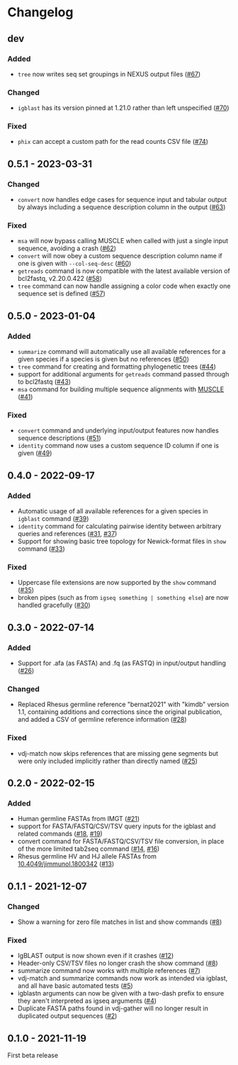 # Changelog

## dev

### Added

 * `tree` now writes seq set groupings in NEXUS output files ([#67])

### Changed

 * `igblast` has its version pinned at 1.21.0 rather than left unspecified
   ([#70])

### Fixed

 * `phix` can accept a custom path for the read counts CSV file ([#74])

[#74]: https://github.com/ShawHahnLab/igseq/pull/74
[#70]: https://github.com/ShawHahnLab/igseq/pull/70
[#67]: https://github.com/ShawHahnLab/igseq/pull/67

## 0.5.1 - 2023-03-31

### Changed

 * `convert` now handles edge cases for sequence input and tabular output by
   always including a sequence description column in the output ([#63])

### Fixed

 * `msa` will now bypass calling MUSCLE when called with just a single input
   sequence, avoiding a crash ([#62])
 * `convert` will now obey a custom sequence description column name if one is
   given with `--col-seq-desc` ([#60])
 * `getreads` command is now compatible with the latest available version of
   bcl2fastq, v2.20.0.422 ([#58])
 * `tree` command can now handle assigning a color code when exactly one
   sequence set is defined ([#57])

[#63]: https://github.com/ShawHahnLab/igseq/pull/63
[#62]: https://github.com/ShawHahnLab/igseq/pull/62
[#60]: https://github.com/ShawHahnLab/igseq/pull/60
[#58]: https://github.com/ShawHahnLab/igseq/pull/58
[#57]: https://github.com/ShawHahnLab/igseq/pull/57

## 0.5.0 - 2023-01-04

### Added

 * `summarize` command will automatically use all available references for a
   given species if a species is given but no references ([#50])
 * `tree` command for creating and formatting phylogenetic trees ([#44])
 * support for additional arguments for `getreads` command passed through to
   bcl2fastq ([#43])
 * `msa` command for building multiple sequence alignments with
   [MUSCLE](https://drive5.com/muscle5/) ([#41])

### Fixed

 * `convert` command and underlying input/output features now handles sequence
   descriptions ([#51])
 * `identity` command now uses a custom sequence ID column if one is given
   ([#49])

[#51]: https://github.com/ShawHahnLab/igseq/pull/51
[#50]: https://github.com/ShawHahnLab/igseq/pull/50
[#49]: https://github.com/ShawHahnLab/igseq/pull/49
[#44]: https://github.com/ShawHahnLab/igseq/pull/44
[#43]: https://github.com/ShawHahnLab/igseq/pull/43
[#41]: https://github.com/ShawHahnLab/igseq/pull/41

## 0.4.0 - 2022-09-17

### Added

 * Automatic usage of all available references for a given species in `igblast`
   command ([#39])
 * `identity` command for calculating pairwise identity between arbitrary
   queries and references ([#31], [#37])
 * Support for showing basic tree topology for Newick-format files in `show`
   command ([#33])

### Fixed

 * Uppercase file extensions are now supported by the `show` command ([#35])
 * broken pipes (such as from `igseq something | something else`) are now
   handled gracefully ([#30])

[#39]: https://github.com/ShawHahnLab/igseq/pull/39
[#37]: https://github.com/ShawHahnLab/igseq/pull/37
[#35]: https://github.com/ShawHahnLab/igseq/pull/35
[#33]: https://github.com/ShawHahnLab/igseq/pull/33
[#31]: https://github.com/ShawHahnLab/igseq/pull/31
[#30]: https://github.com/ShawHahnLab/igseq/pull/30

## 0.3.0 - 2022-07-14

### Added

 * Support for .afa (as FASTA) and .fq (as FASTQ) in input/output handling
   ([#26])

### Changed

 * Replaced Rhesus germline reference "bernat2021" with "kimdb" version 1.1,
   containing additions and corrections since the original publication, and
   added a CSV of germline reference information ([#28])

### Fixed

 * vdj-match now skips references that are missing gene segments but were only
   included implicitly rather than directly named ([#25])

[#28]: https://github.com/ShawHahnLab/igseq/pull/28
[#26]: https://github.com/ShawHahnLab/igseq/pull/26
[#25]: https://github.com/ShawHahnLab/igseq/pull/25

## 0.2.0 - 2022-02-15

### Added

 * Human germline FASTAs from IMGT ([#21])
 * support for FASTA/FASTQ/CSV/TSV query inputs for the igblast and related
   commands ([#18], [#19])
 * convert command for FASTA/FASTQ/CSV/TSV file conversion, in place of the
   more limited tab2seq command ([#14], [#16])
 * Rhesus germline HV and HJ allele FASTAs from
   [10.4049/jimmunol.1800342](https://doi.org/10.4049/jimmunol.1800342) ([#13])

[#21]: https://github.com/ShawHahnLab/igseq/pull/21
[#19]: https://github.com/ShawHahnLab/igseq/pull/19
[#18]: https://github.com/ShawHahnLab/igseq/pull/18
[#16]: https://github.com/ShawHahnLab/igseq/pull/16
[#14]: https://github.com/ShawHahnLab/igseq/pull/14
[#13]: https://github.com/ShawHahnLab/igseq/pull/13

## 0.1.1 - 2021-12-07

### Changed

 * Show a warning for zero file matches in list and show commands ([#8])

### Fixed

 * IgBLAST output is now shown even if it crashes ([#12])
 * Header-only CSV/TSV files no longer crash the show command ([#8])
 * summarize command now works with multiple references ([#7])
 * vdj-match and summarize commands now work as intended via igblast, and all
   have basic automated tests ([#5])
 * igblastn arguments can now be given with a two-dash prefix to ensure they
   aren't interpreted as igseq arguments ([#4])
 * Duplicate FASTA paths found in vdj-gather will no longer result in
   duplicated output sequences ([#2])

[#12]: https://github.com/ShawHahnLab/igseq/pull/12
[#8]: https://github.com/ShawHahnLab/igseq/pull/8
[#7]: https://github.com/ShawHahnLab/igseq/pull/7
[#5]: https://github.com/ShawHahnLab/igseq/pull/5
[#4]: https://github.com/ShawHahnLab/igseq/pull/4
[#2]: https://github.com/ShawHahnLab/igseq/pull/2

## 0.1.0 - 2021-11-19

First beta release
